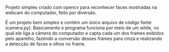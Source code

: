 Projeto simples criado com opencv para reconhecer faces mostradas na webcam do computador, feito por diversão.


É um projeto bem simples e contém um único arquivo de código fonte (camera.py). Basicamente o programa funciona por meio de um while, no qual ele liga a câmera
do computador e capta cada um dos frames exibidos pelo aparelho, fazendo a conversão desses frames para cinza e realizando a detecção de faces e olhos no frame.
